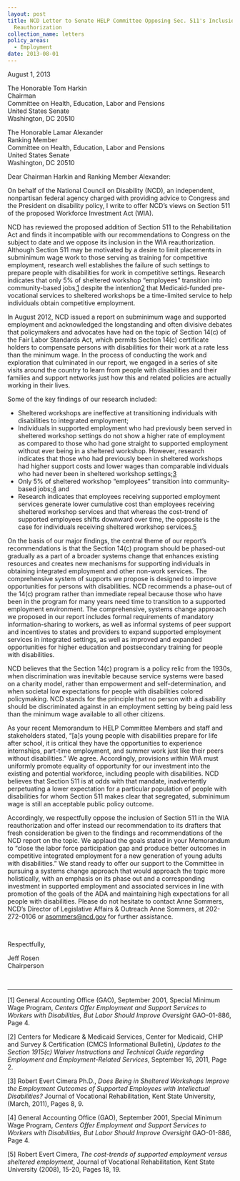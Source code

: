 ```yaml
---
layout: post
title: NCD Letter to Senate HELP Committee Opposing Sec. 511's Inclusion in WIA
  Reauthorization
collection_name: letters
policy_areas:
  - Employment
date: 2013-08-01
---
```

August 1, 2013

The Honorable Tom Harkin\
Chairman\
Committee on Health, Education, Labor and Pensions\
United States Senate\
Washington, DC 20510

The Honorable Lamar Alexander\
Ranking Member\
Committee on Health, Education, Labor and Pensions\
United States Senate\
Washington, DC 20510

Dear Chairman Harkin and Ranking Member Alexander:

On behalf of the National Council on Disability (NCD), an independent, nonpartisan federal agency charged with providing advice to Congress and the President on disability policy, I write to offer NCD’s views on Section 511 of the proposed Workforce Investment Act (WIA).

NCD has reviewed the proposed addition of Section 511 to the Rehabilitation Act and finds it incompatible with our recommendations to Congress on the subject to date and we oppose its inclusion in the WIA reauthorization. Although Section 511 may be motivated by a desire to limit placements in subminimum wage work to those serving as training for competitive employment, research well establishes the failure of such settings to prepare people with disabilities for work in competitive settings. Research indicates that only 5% of sheltered workshop “employees” transition into community-based jobs,[1](https://ncd.gov/publications/2013/08012013/#Footnote1) despite the intention[2](https://ncd.gov/publications/2013/08012013/#Footnote2) that Medicaid-funded pre-vocational services to sheltered workshops be a time-limited service to help individuals obtain competitive employment.

In August 2012, NCD issued a report on subminimum wage and supported employment and acknowledged the longstanding and often divisive debates that policymakers and advocates have had on the topic of Section 14(c) of the Fair Labor Standards Act, which permits Section 14(c) certificate holders to compensate persons with disabilities for their work at a rate less than the minimum wage. In the process of conducting the work and exploration that culminated in our report, we engaged in a series of site visits around the country to learn from people with disabilities and their families and support networks just how this and related policies are actually working in their lives.

Some of the key findings of our research included:

* Sheltered workshops are ineffective at transitioning individuals with disabilities to integrated employment;
* Individuals in supported employment who had previously been served in sheltered workshop settings do not show a higher rate of employment as compared to those who had gone straight to supported employment without ever being in a sheltered workshop. However, research indicates that those who had previously been in sheltered workshops had higher support costs and lower wages than comparable individuals who had never been in sheltered workshop settings;[3](https://ncd.gov/publications/2013/08012013/#Footnote3)
* Only 5% of sheltered workshop “employees” transition into community-based jobs;[4](https://ncd.gov/publications/2013/08012013/#Footnote4) and
* Research indicates that employees receiving supported employment services generate lower cumulative cost than employees receiving sheltered workshop services and that whereas the cost-trend of supported employees shifts downward over time, the opposite is the case for individuals receiving sheltered workshop services.[5](https://ncd.gov/publications/2013/08012013/#Footnote5)

On the basis of our major findings, the central theme of our report’s recommendations is that the Section 14(c) program should be phased-out gradually as a part of a broader systems change that enhances existing resources and creates new mechanisms for supporting individuals in obtaining integrated employment and other non-work services. The comprehensive system of supports we propose is designed to improve opportunities for persons with disabilities. NCD recommends a phase-out of the 14(c) program rather than immediate repeal because those who have been in the program for many years need time to transition to a supported employment environment. The comprehensive, systems change approach we proposed in our report includes formal requirements of mandatory information-sharing to workers, as well as informal systems of peer support and incentives to states and providers to expand supported employment services in integrated settings, as well as improved and expanded opportunities for higher education and postsecondary training for people with disabilities.

NCD believes that the Section 14(c) program is a policy relic from the 1930s, when discrimination was inevitable because service systems were based on a charity model, rather than empowerment and self-determination, and when societal low expectations for people with disabilities colored policymaking. NCD stands for the principle that no person with a disability should be discriminated against in an employment setting by being paid less than the minimum wage available to all other citizens.

As your recent Memorandum to HELP Committee Members and staff and stakeholders stated, “\[a]s young people with disabilities prepare for life after school, it is critical they have the opportunities to experience internships, part-time employment, and summer work just like their peers without disabilities.” We agree. Accordingly, provisions within WIA must uniformly promote equality of opportunity for our investment into the existing and potential workforce, including people with disabilities. NCD believes that Section 511 is at odds with that mandate, inadvertently perpetuating a lower expectation for a particular population of people with disabilities for whom Section 511 makes clear that segregated, subminimum wage is still an acceptable public policy outcome.

Accordingly, we respectfully oppose the inclusion of Section 511 in the WIA reauthorization and offer instead our recommendation to its drafters that fresh consideration be given to the findings and recommendations of the NCD report on the topic. We applaud the goals stated in your Memorandum to “close the labor force participation gap and produce better outcomes in competitive integrated employment for a new generation of young adults with disabilities.” We stand ready to offer our support to the Committee in pursuing a systems change approach that would approach the topic more holistically, with an emphasis on its phase out and a corresponding investment in supported employment and associated services in line with promotion of the goals of the ADA and maintaining high expectations for all people with disabilities. Please do not hesitate to contact Anne Sommers, NCD’s Director of Legislative Affairs & Outreach Anne Sommers, at 202-272-0106 or [asommers@ncd.gov](mailto:asommers@ncd.gov) for further assistance.

 

Respectfully,

Jeff Rosen\
Chairperson

 



- - -

[1] General Accounting Office (GAO), September 2001, Special Minimum Wage Program, *Centers Offer Employment and Support Services to Workers with Disabilities, But Labor Should Improve Oversight* GAO-01-886, Page 4.

[2] Centers for Medicare & Medicaid Services, Center for Medicaid, CHIP and Survey & Certification (CMCS Informational Bulletin), *Updates to the Section 1915(c) Waiver Instructions and Technical Guide regarding Employment and Employment-Related Services*, September 16, 2011, Page 2.

[3] Robert Evert Cimera Ph.D., *Does Being in Sheltered Workshops Improve the Employment Outcomes of Supported Employees with Intellectual Disabilities?* Journal of Vocational Rehabilitation, Kent State University, (March, 2011), Pages 8, 9.

[4] General Accounting Office (GAO), September 2001, Special Minimum Wage Program, *Centers Offer Employment and Support Services to Workers with Disabilities, But Labor Should Improve Oversight* GAO-01-886, Page 4.

[5] Robert Evert Cimera, *The cost-trends of supported employment versus sheltered employment*, Journal of Vocational Rehabilitation, Kent State University (2008), 15-20, Pages 18, 19.
